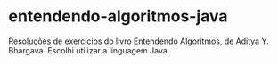 # entendendo-algoritmos-java
Resoluções de exercícios do livro Entendendo Algoritmos, de Aditya Y. Bhargava. Escolhi utilizar a linguagem Java.
